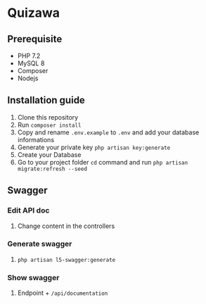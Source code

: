 # Quizawa

## Prerequisite
- PHP 7.2
- MySQL 8
- Composer
- Nodejs

## Installation guide
1. Clone this repository
2. Run `composer install`
3. Copy and rename `.env.example` to `.env` and add your database informations
4. Generate your private key `php artisan key:generate`
5. Create your Database
6. Go to your project folder `cd` command and run `php artisan migrate:refresh --seed`

## Swagger

### Edit API doc
1. Change content in the controllers

### Generate swagger 
1. `php artisan l5-swagger:generate`

### Show swagger
1. Endpoint + `/api/documentation`
